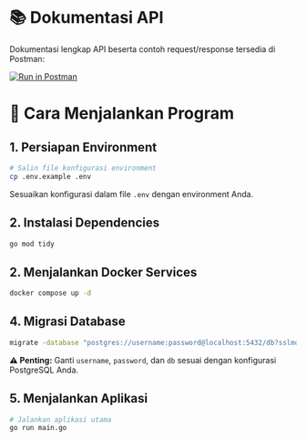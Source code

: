 # 📚 Dokumentasi API

Dokumentasi lengkap API beserta contoh request/response tersedia di Postman:

[![Run in Postman](https://run.pstmn.io/button.svg)](https://documenter.getpostman.com/view/47767603/2sB3HopzoE)

# 🚀 Cara Menjalankan Program

## 1. Persiapan Environment

```bash
# Salin file konfigurasi environment
cp .env.example .env
```

Sesuaikan konfigurasi dalam file `.env` dengan environment Anda.

## 2. Instalasi Dependencies

```bash
go mod tidy
```

## 2. Menjalankan Docker Services

```bash
docker compose up -d
```

## 4. Migrasi Database

```bash
migrate -database "postgres://username:password@localhost:5432/db?sslmode=disable" -path database/migrations up
```

**⚠️ Penting:** Ganti `username`, `password`, dan `db` sesuai dengan konfigurasi PostgreSQL Anda.

## 5. Menjalankan Aplikasi

```bash
# Jalankan aplikasi utama
go run main.go
```

